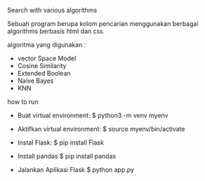 Search with various algorithms

Sebuah program berupa kolom pencarian menggunakan berbagai algorithms berbasis html dan css

algoritma yang digunakan :
- vector Space Model
- Cosine Similarity
- Extended Boolean
- Naive Bayes
- KNN

how to run
- Buat virtual environment:
$ python3 -m venv myenv

- Aktifkan virtual environment:
$ source myenv/bin/activate

- Instal Flask:
$ pip install Flask

- Install pandas
$ pip install pandas

- Jalankan Aplikasi Flask
$ python app.py